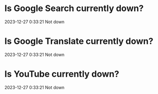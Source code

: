 # Is Google Search currently down?

2023-12-27 0:33:21 Not down

# Is Google Translate currently down?

2023-12-27 0:33:21 Not down

# Is YouTube currently down?

2023-12-27 0:33:21 Not down

